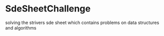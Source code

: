 # SdeSheetChallenge
solving the strivers sde sheet which contains problems on data structures and algorithms
